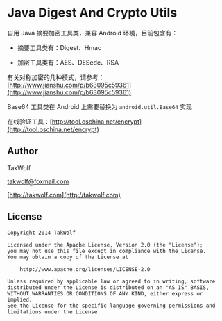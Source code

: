 # Java Digest And Crypto Utils #

自用 Java 摘要加密工具类，兼容 Android 环境，目前包含有：

- 摘要工具类有：Digest、Hmac

- 加密工具类有：AES、DESede、RSA

有关对称加密的几种模式，请参考：[http://www.jianshu.com/p/b63095c59361](http://www.jianshu.com/p/b63095c59361)

Base64 工具类在 Android 上需要替换为 `android.util.Base64` 实现

在线验证工具：[http://tool.oschina.net/encrypt](http://tool.oschina.net/encrypt)

## Author ##

TakWolf

[takwolf@foxmail.com](mailto:takwolf@foxmail.com)

[http://takwolf.com](http://takwolf.com)

## License ##

```
Copyright 2014 TakWolf

Licensed under the Apache License, Version 2.0 (the "License");
you may not use this file except in compliance with the License.
You may obtain a copy of the License at

    http://www.apache.org/licenses/LICENSE-2.0

Unless required by applicable law or agreed to in writing, software
distributed under the License is distributed on an "AS IS" BASIS,
WITHOUT WARRANTIES OR CONDITIONS OF ANY KIND, either express or implied.
See the License for the specific language governing permissions and
limitations under the License.
```
